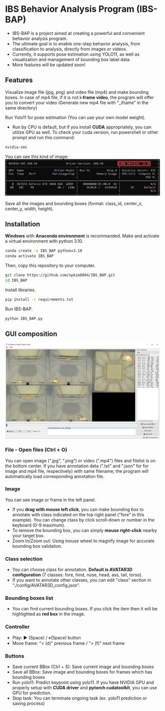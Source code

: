 # IBS Behavior Analysis Program (IBS-BAP)
* IBS-BAP is a project aimed at creating a powerful and convenient behavior analysis program.
* The ultimate goal is to enable one-step behavior analysis, from classification to analysis, directly from images or videos.
* Currently, it supports pose estimation using YOLO11, as well as visualization and management of bounding box label data.
* More features will be updated soon!

## Features
Visualize image file (jpg, png) and video file (mp4) and make bounding boxes. In case of mp4 file, if it is not **i-frame video**, the program will offer you to convert your video (Generate new mp4 file with "_iframe" in the same directory)

Run Yolo11 for pose estimation (You can use your own model weight).
* Run by CPU is default, but if you install **CUDA** appropriately, you can utilize GPU as well.
To check your cuda version, run powershell or other prompt and run this command:
```bash
nvidia-smi
```
You can see this kind of image:
![nvidia-smi](config/images/nvidiasmi.jpg)


Save all the images and bounding boxes (format: class_id, center_x, center_y, width, height).

## Installation
**Windows** with **Anaconda environment** is recommanded.
Make and activate a virtual environment with python 3.10.
```bash
conda create -n IBS_BAP python=3.10
conda activate IBS_BAP
```
Then, copy this repository to your computer.
```bash
git clone https://github.com/spkim8804/IBS_BAP.git
cd IBS_BAP
```
Install libraries.
```bash
pip install -r requirements.txt
```

Run IBS-BAP.
```bash
python IBS_BAP.py
```

## GUI composition
![composition](config/images/IBS_BAP_Composition.jpg)
### File - Open files (Ctrl + O)
You can open image (".jpg", ".png") or video (".mp4") files and filelist is on the bottom center.
If you have annotation data (".txt" and ".json" for for image and mp4 file, respectively) with same filename, the program will automatically load corresponding annotation file.
### Image
You can see image or frame in the left panel.
* If you **drag with mouse left click**, you can make bounding box to annotate with class indicated on the top right panel ("fore" in this example). You can change class by click scroll-down or number in the keyboard (0-9 maximum).
* To remove the bounding box, you can simply **mouse right-click** nearby your target box.
* Zoom In/Zoom out: Using mouse wheel to magnify image for accurate bounding box validation.
### Class selection
* You can choose class for annotation. **Default is AVATAR3D configuration** (7 classes: fore, hind, nose, head, ass, tail, torso).
* If you want to annotate other classes, you can edit "class" section in "./config/AVATAR3D_config.json".
### Bounding boxes list
* You can find current bounding boxes. If you click the item then it will be highlighted as **red box** in the image.
### Controller
* Play: ▶ (Space) / ⏸(Space) button
* Move frame: "< (d)" previous frame / "> (f)" next frame
### Buttons
* Save current BBox (Ctrl + S): Save current image and bounding boxes
* Save all BBox: Save image and bounding boxes for frames which has bounding boxes
* Run yolo11: Predict keypoint using yolo11. If you have NVIDIA GPU and properly setup with **CUDA driver** and **pytorch cudatoolkit**, you can use GPU for prediction.
* Stop task: You can terminate ongoing task (ex. yolo11 prediction or saving process)
